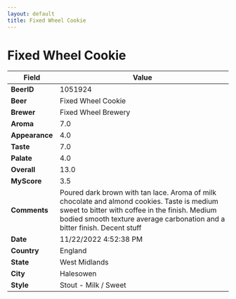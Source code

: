 ```yaml
---
layout: default
title: Fixed Wheel Cookie
---
```


# Fixed Wheel Cookie

| Field         | Value     |
|---------------|-----------|
| **BeerID** | 1051924 |
| **Beer** | Fixed Wheel Cookie |
| **Brewer** | Fixed Wheel Brewery |
| **Aroma** | 7.0 |
| **Appearance** | 4.0 |
| **Taste** | 7.0 |
| **Palate** | 4.0 |
| **Overall** | 13.0 |
| **MyScore** | 3.5 |
| **Comments** | Poured dark brown with tan lace. Aroma of milk chocolate and almond cookies. Taste is medium sweet to bitter with coffee in the finish. Medium bodied smooth texture average carbonation and a bitter finish. Decent stuff  |
| **Date** | 11/22/2022 4:52:38 PM |
| **Country** | England |
| **State** | West Midlands |
| **City** | Halesowen |
| **Style** | Stout - Milk / Sweet |
